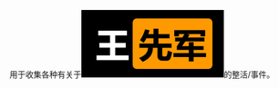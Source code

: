 用于收集各种有关于[![王先军](/logo.png)](https://baike.baidu.com/item/%E7%8E%8B%E5%85%88%E5%86%9B/4171274)的整活/事件。
